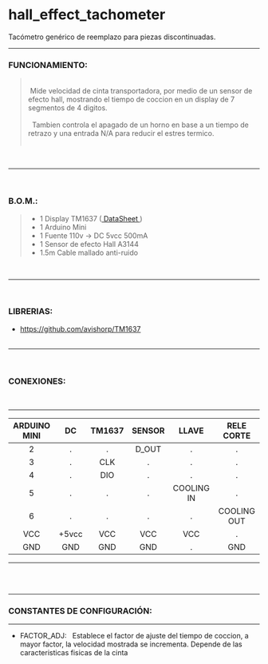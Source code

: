 # hall_effect_tachometer
Tacómetro genérico de reemplazo para piezas discontinuadas.

---
### FUNCIONAMIENTO:
><br>&nbsp;Mide velocidad de cinta transportadora, por medio de un sensor de efecto hall, mostrando el tiempo de coccion en un display de 7 segmentos de 4 digitos.<br><br>
>&nbsp; Tambien controla el apagado de un horno en base a un tiempo de retrazo y una entrada N/A para reducir el estres termico.<br><br>

<br>

---
<br>

### B.O.M.:

>- 1 Display TM1637 ([ DataSheet ](https://components101.com/displays/tm1637-grove-4-digit-display-module))
>- 1 Arduino Mini
>- 1 Fuente 110v -> DC 5vcc 500mA
>- 1 Sensor de efecto Hall A3144
>- 1.5m Cable mallado anti-ruido

<br>

---

<br>

### LIBRERIAS:
- https://github.com/avishorp/TM1637<br><br>

---

<br>

### CONEXIONES:

<br>

---
 ARDUINO MINI | DC | TM1637 | SENSOR | LLAVE | RELE CORTE
:-------:|:--:|:------:|:------:|:-----:|:---:
2 |.|.|D_OUT|.|.
3 |.| CLK |.|.|.
4 |.| DIO |.|.|.
5 |.|.|.|COOLING IN|.
6 |.|.|.|.|COOLING OUT
VCC| +5vcc | VCC | VCC | VCC|.
GND| GND | GND | GND |.|GND
---
<br><br>

---
### CONSTANTES DE CONFIGURACIÓN:
---

* FACTOR_ADJ: &nbsp; Establece el factor de ajuste del tiempo de coccion, a mayor factor, la velocidad mostrada se incrementa. Depende de las caracteristicas fisicas de la cinta